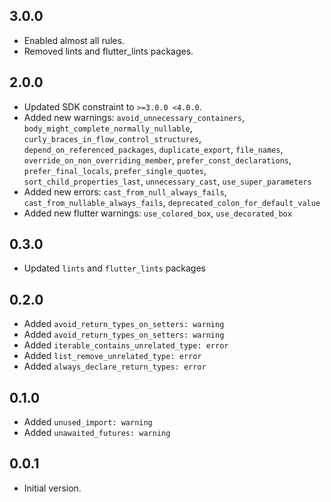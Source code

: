## 3.0.0
- Enabled almost all rules.
- Removed lints and flutter_lints packages.

## 2.0.0
- Updated SDK constraint to `>=3.0.0 <4.0.0`.
- Added new warnings: `avoid_unnecessary_containers`, `body_might_complete_normally_nullable`,
 `curly_braces_in_flow_control_structures`, `depend_on_referenced_packages`, `duplicate_export`, `file_names`,
 `override_on_non_overriding_member`, `prefer_const_declarations`, `prefer_final_locals`, `prefer_single_quotes`,
 `sort_child_properties_last`, `unnecessary_cast`, `use_super_parameters`
- Added new errors: `cast_from_null_always_fails`, `cast_from_nullable_always_fails`,
 `deprecated_colon_for_default_value`
- Added new flutter warnings: `use_colored_box`, `use_decorated_box`

## 0.3.0
- Updated `lints` and `flutter_lints` packages

## 0.2.0
- Added `avoid_return_types_on_setters: warning`
- Added `avoid_return_types_on_setters: warning`
- Added `iterable_contains_unrelated_type: error`
- Added `list_remove_unrelated_type: error`
- Added `always_declare_return_types: error`

## 0.1.0
- Added `unused_import: warning`
- Added `unawaited_futures: warning`

## 0.0.1
- Initial version.
